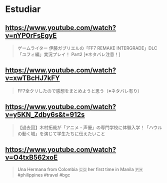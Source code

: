 # Estudiar

## https://www.youtube.com/watch?v=nYP0rFsEgyE 

> ゲームライター 伊藤ガブリエルの「FF7 REMAKE INTERGRADE」DLC「ユフィ編」実況プレイ！ Part2 [※ネタバレ注意！] 

## https://www.youtube.com/watch?v=xwTBcHJ7kFY 

> FF7全クリしたので感想をまとめようと思う（※ネタバレ有り）

## https://www.youtube.com/watch?v=y5KN_Zdby6s&t=912s

> 【過去回】木村拓哉が「アニメ・声優」の専門学校に体験入学！「ハウルの動く城」を演じて学生たちに伝えたいこと 

## https://www.youtube.com/watch?v=O4txB562xoE

> Una Hermana from Colombia 🇨🇴 her first time in Manila 🇵🇭#philippines #travel #bgc 
